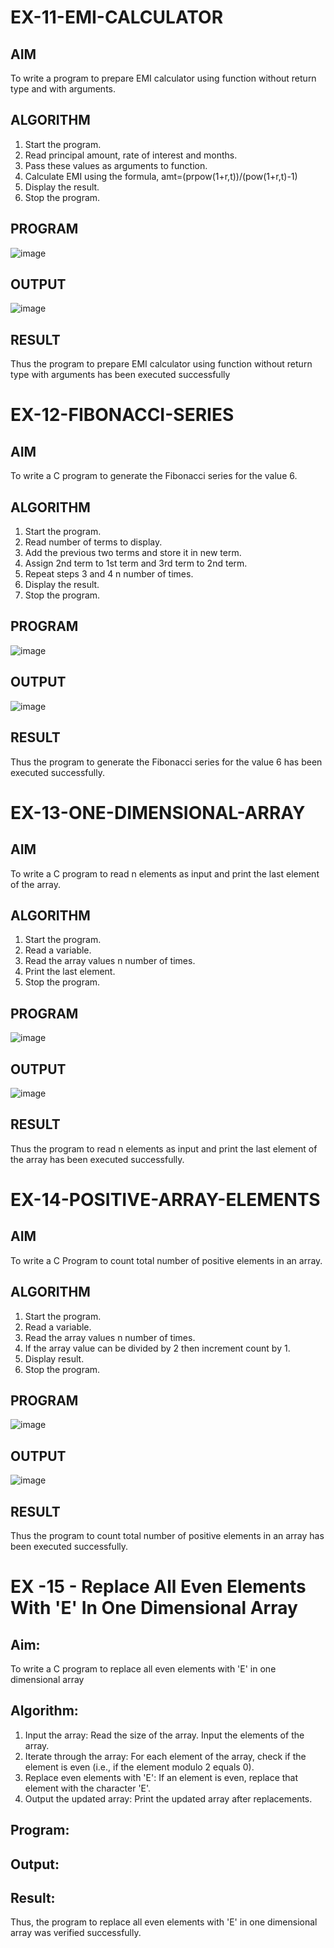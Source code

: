 # EX-11-EMI-CALCULATOR

## AIM

To write a program to prepare EMI calculator using function without return type and with arguments.

## ALGORITHM

1.	Start the program.
2.	Read principal amount, rate of interest and months.
3.	Pass these values as arguments to function.
4.	Calculate EMI using the formula, amt=(prpow(1+r,t))/(pow(1+r,t)-1)
5.	Display the result.
6.	Stop the program.

## PROGRAM
![image](https://github.com/user-attachments/assets/222a6e45-2e91-44cb-b03d-62ff86663d0b)


## OUTPUT
![image](https://github.com/user-attachments/assets/0b494087-c87f-42a0-aa3c-a4d4e2efdb59)






## RESULT

Thus the program to prepare EMI calculator using function without return type with arguments has been executed successfully
 
 


# EX-12-FIBONACCI-SERIES
## AIM
To write a C program to generate the Fibonacci series for the value 6.

## ALGORITHM
1.	Start the program.
2.	Read number of terms to display.
3.	Add the previous two terms and store it in new term.
4.	Assign 2nd term to 1st term and 3rd term to 2nd term.
5.	Repeat steps 3 and 4 n number of times.
6.	Display the result.
7.	Stop the program.

## PROGRAM
![image](https://github.com/user-attachments/assets/7b21fc0c-98bb-4a1e-8d1a-cf684a4fe4c1)


## OUTPUT
![image](https://github.com/user-attachments/assets/ea57f5df-9db4-4324-8a60-3045b4847b7f)








## RESULT
Thus the program to generate the Fibonacci series for the value 6 has been executed successfully.
 
 


# EX-13-ONE-DIMENSIONAL-ARRAY
## AIM
To write a C program to read n elements as input and print the last element of the array.

## ALGORITHM
1.	Start the program.
2.	Read a variable.
3.	Read the array values n number of times.
4.	Print the last element.
5.	Stop the program.

## PROGRAM
![image](https://github.com/user-attachments/assets/dc015271-1644-4c9d-8b1f-1de0b4f59f89)


## OUTPUT
![image](https://github.com/user-attachments/assets/de3827c9-ec4b-4494-95e8-95911b1b36e3)










## RESULT
Thus the program to read n elements as input and print the last element of the array has been executed successfully.
 
 


# EX-14-POSITIVE-ARRAY-ELEMENTS
## AIM
To write a C Program to count total number of positive elements in an array.

## ALGORITHM
1.	Start the program.
2.	Read a variable.
3.	Read the array values n number of times.
4.	If the array value can be divided by 2 then increment count by 1.
5.	Display result.
6.	Stop the program.

## PROGRAM
![image](https://github.com/user-attachments/assets/999f882f-04d1-4910-bbc6-becf2e73e25c)



## OUTPUT
![image](https://github.com/user-attachments/assets/80bcd7f9-3b7f-4f50-a8e1-ab7dc9c6c86b)






## RESULT
Thus the program to count total number of positive elements in an array has been executed successfully.





 
 


# EX -15 - Replace All Even Elements With 'E' In One Dimensional Array

## Aim:
To write a C program to replace all even elements with 'E' in one dimensional array

## Algorithm:
1.	Input the array:
  Read the size of the array.
  Input the elements of the array.
2.	Iterate through the array:
 	For each element of the array, check if the element is even (i.e., if the element modulo 2 equals 0).
3.	Replace even elements with 'E':
     If an element is even, replace that element with the character 'E'.
4.	Output the updated array:
 Print the updated array after replacements.

## Program:

## Output:
 


## Result:

Thus, the program to replace all even elements with 'E' in one dimensional array was verified successfully.



